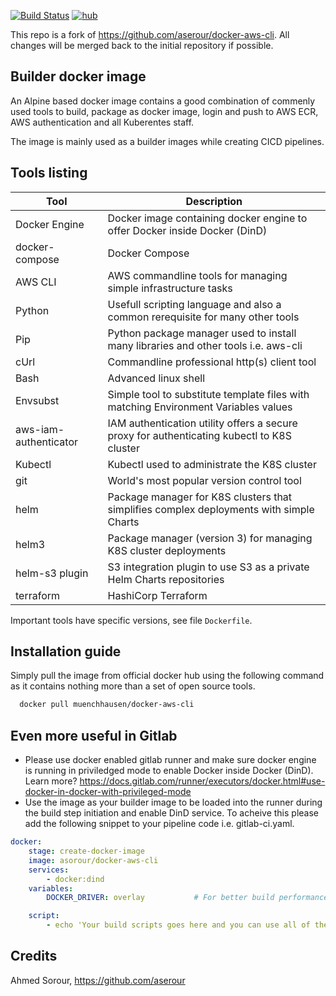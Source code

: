 [![Build Status](https://travis-ci.com/muenchhausen/docker-aws-cli.svg?branch=master)](https://travis-ci.com/muenchhausen/docker-aws-cli) [![hub](https://img.shields.io/docker/pulls/muenchhausen/docker-aws-cli.svg)](https://hub.docker.com/r/muenchhausen/docker-aws-cli/)

This repo is a fork of https://github.com/aserour/docker-aws-cli. All changes will be merged back to the initial repository if possible.

## Builder docker image 


An Alpine based docker image contains a good combination of commenly used tools to build, package as docker image, login and push to AWS ECR, AWS authentication and all Kuberentes staff.

The image is mainly used as a builder images while creating CICD pipelines.

## Tools listing

|Tool                   |Description                                                                               |
|-----------------------|------------------------------------------------------------------------------------------|
|Docker Engine          |Docker image containing docker engine to offer Docker inside Docker (DinD)                |
|docker-compose         |Docker Compose                                                                            | 
|AWS CLI                |AWS commandline tools for managing simple infrastructure tasks                            |
|Python                 |Usefull scripting language and also a common rerequisite for many other tools             |
|Pip                    |Python package manager used to install many libraries and other tools i.e. aws-cli        |
|cUrl                   |Commandline professional http(s) client tool                                              |
|Bash                   |Advanced linux shell                                                                      |
|Envsubst               |Simple tool to substitute template files with matching Environment Variables values       |
|aws-iam-authenticator  |IAM authentication utility offers a secure proxy for authenticating kubectl to K8S cluster|
|Kubectl                |Kubectl used to administrate the K8S cluster                                              |
|git                    |World's most popular version control tool                                                 |
|helm                   |Package manager for K8S clusters that simplifies complex deployments with simple Charts   |
|helm3                  |Package manager (version 3) for managing K8S cluster deployments                          |
|helm-s3 plugin         |S3 integration plugin to use S3 as a private Helm Charts repositories                     |
|terraform              |HashiCorp Terraform                                                                       |

Important tools have specific versions, see file ```Dockerfile```.

## Installation guide

Simply pull the image from official docker hub using the following command as it contains nothing more than a set of open source tools.

```sh
  docker pull muenchhausen/docker-aws-cli
```

## Even more useful in Gitlab

- Please use docker enabled gitlab runner and make sure docker engine is running in priviledged mode to enable Docker inside Docker (DinD). Learn more? https://docs.gitlab.com/runner/executors/docker.html#use-docker-in-docker-with-privileged-mode
- Use the image as your builder image to be loaded into the runner during the build step initiation and enable DinD service. To acheive this please add the following snippet to your pipeline code i.e. gitlab-ci.yaml.

```yaml
docker:
    stage: create-docker-image
    image: asorour/docker-aws-cli
    services:
        - docker:dind
    variables:
        DOCKER_DRIVER: overlay           # For better build performance

    script:
        - echo 'Your build scripts goes here and you can use all of the above toolset'
```

## Credits

Ahmed Sorour, https://github.com/aserour
